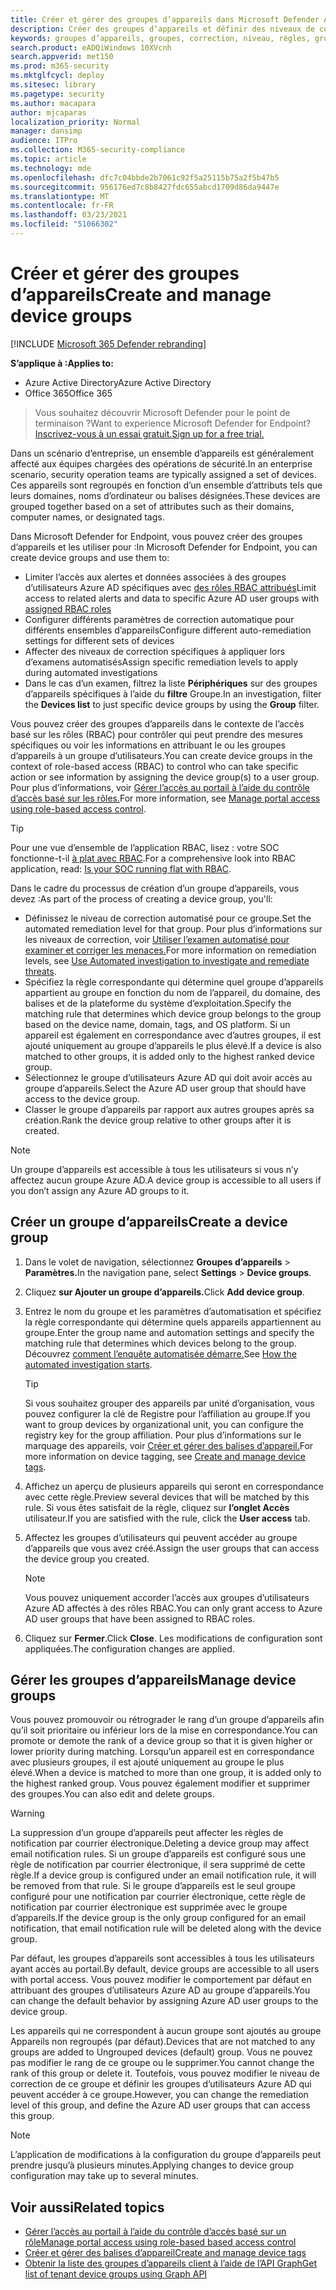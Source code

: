 ```yaml
---
title: Créer et gérer des groupes d’appareils dans Microsoft Defender ATP
description: Créer des groupes d’appareils et définir des niveaux de correction automatisés sur ces derniers en confint les règles qui s’appliquent au groupe
keywords: groupes d’appareils, groupes, correction, niveau, règles, groupe aad, rôle, attribuer, classement
search.product: eADQiWindows 10XVcnh
search.appverid: met150
ms.prod: m365-security
ms.mktglfcycl: deploy
ms.sitesec: library
ms.pagetype: security
ms.author: macapara
author: mjcaparas
localization_priority: Normal
manager: dansimp
audience: ITPro
ms.collection: M365-security-compliance
ms.topic: article
ms.technology: mde
ms.openlocfilehash: dfc7c04bbde2b7061c92f5a25115b75a2f5b47b5
ms.sourcegitcommit: 956176ed7c8b8427fdc655abcd1709d86da9447e
ms.translationtype: MT
ms.contentlocale: fr-FR
ms.lasthandoff: 03/23/2021
ms.locfileid: "51066302"
---
```

# <a name="create-and-manage-device-groups"></a><span data-ttu-id="477ab-104">Créer et gérer des groupes d’appareils</span><span class="sxs-lookup"><span data-stu-id="477ab-104">Create and manage device groups</span></span>

[!INCLUDE [Microsoft 365 Defender rebranding](../../includes/microsoft-defender.md)]


<span data-ttu-id="477ab-105">**S’applique à :**</span><span class="sxs-lookup"><span data-stu-id="477ab-105">**Applies to:**</span></span>
- <span data-ttu-id="477ab-106">Azure Active Directory</span><span class="sxs-lookup"><span data-stu-id="477ab-106">Azure Active Directory</span></span>
- <span data-ttu-id="477ab-107">Office 365</span><span class="sxs-lookup"><span data-stu-id="477ab-107">Office 365</span></span>

> <span data-ttu-id="477ab-108">Vous souhaitez découvrir Microsoft Defender pour le point de terminaison ?</span><span class="sxs-lookup"><span data-stu-id="477ab-108">Want to experience Microsoft Defender for Endpoint?</span></span> [<span data-ttu-id="477ab-109">Inscrivez-vous à un essai gratuit.</span><span class="sxs-lookup"><span data-stu-id="477ab-109">Sign up for a free trial.</span></span>](https://www.microsoft.com/microsoft-365/windows/microsoft-defender-atp?ocid=docs-wdatp-exposedapis-abovefoldlink)


<span data-ttu-id="477ab-110">Dans un scénario d’entreprise, un ensemble d’appareils est généralement affecté aux équipes chargées des opérations de sécurité.</span><span class="sxs-lookup"><span data-stu-id="477ab-110">In an enterprise scenario, security operation teams are typically assigned a set of devices.</span></span> <span data-ttu-id="477ab-111">Ces appareils sont regroupés en fonction d’un ensemble d’attributs tels que leurs domaines, noms d’ordinateur ou balises désignées.</span><span class="sxs-lookup"><span data-stu-id="477ab-111">These devices are grouped together based on a set of attributes such as their domains, computer names, or designated tags.</span></span>

<span data-ttu-id="477ab-112">Dans Microsoft Defender for Endpoint, vous pouvez créer des groupes d’appareils et les utiliser pour :</span><span class="sxs-lookup"><span data-stu-id="477ab-112">In Microsoft Defender for Endpoint, you can create device groups and use them to:</span></span>
- <span data-ttu-id="477ab-113">Limiter l’accès aux alertes et données associées à des groupes d’utilisateurs Azure AD spécifiques avec [des rôles RBAC attribués](rbac.md)</span><span class="sxs-lookup"><span data-stu-id="477ab-113">Limit access to related alerts and data to specific Azure AD user groups with [assigned RBAC roles](rbac.md)</span></span> 
- <span data-ttu-id="477ab-114">Configurer différents paramètres de correction automatique pour différents ensembles d’appareils</span><span class="sxs-lookup"><span data-stu-id="477ab-114">Configure different auto-remediation settings for different sets of devices</span></span>
- <span data-ttu-id="477ab-115">Affecter des niveaux de correction spécifiques à appliquer lors d’examens automatisés</span><span class="sxs-lookup"><span data-stu-id="477ab-115">Assign specific remediation levels to apply during automated investigations</span></span>
- <span data-ttu-id="477ab-116">Dans le cas d’un examen, filtrez la liste **Périphériques** sur des groupes d’appareils spécifiques à l’aide du **filtre** Groupe.</span><span class="sxs-lookup"><span data-stu-id="477ab-116">In an investigation, filter the **Devices list** to just specific device groups by using the **Group** filter.</span></span>

<span data-ttu-id="477ab-117">Vous pouvez créer des groupes d’appareils dans le contexte de l’accès basé sur les rôles (RBAC) pour contrôler qui peut prendre des mesures spécifiques ou voir les informations en attribuant le ou les groupes d’appareils à un groupe d’utilisateurs.</span><span class="sxs-lookup"><span data-stu-id="477ab-117">You can create device groups in the context of role-based access (RBAC) to control who can take specific action or see information by assigning the device group(s) to a user group.</span></span> <span data-ttu-id="477ab-118">Pour plus d’informations, voir [Gérer l’accès au portail à l’aide du contrôle d’accès basé sur les rôles.](rbac.md)</span><span class="sxs-lookup"><span data-stu-id="477ab-118">For more information, see [Manage portal access using role-based access control](rbac.md).</span></span>

>[!TIP]
> <span data-ttu-id="477ab-119">Pour une vue d’ensemble de l’application RBAC, lisez : votre SOC fonctionne-t-il [à plat avec RBAC](https://techcommunity.microsoft.com/t5/Windows-Defender-ATP/Is-your-SOC-running-flat-with-limited-RBAC/ba-p/320015).</span><span class="sxs-lookup"><span data-stu-id="477ab-119">For a comprehensive look into RBAC application, read: [Is your SOC running flat with RBAC](https://techcommunity.microsoft.com/t5/Windows-Defender-ATP/Is-your-SOC-running-flat-with-limited-RBAC/ba-p/320015).</span></span>

<span data-ttu-id="477ab-120">Dans le cadre du processus de création d’un groupe d’appareils, vous devez :</span><span class="sxs-lookup"><span data-stu-id="477ab-120">As part of the process of creating a device group, you'll:</span></span>
- <span data-ttu-id="477ab-121">Définissez le niveau de correction automatisé pour ce groupe.</span><span class="sxs-lookup"><span data-stu-id="477ab-121">Set the automated remediation level for that group.</span></span> <span data-ttu-id="477ab-122">Pour plus d’informations sur les niveaux de correction, voir [Utiliser l’examen automatisé pour examiner et corriger les menaces.](automated-investigations.md)</span><span class="sxs-lookup"><span data-stu-id="477ab-122">For more information on remediation levels, see [Use Automated investigation to investigate and remediate threats](automated-investigations.md).</span></span>
- <span data-ttu-id="477ab-123">Spécifiez la règle correspondante qui détermine quel groupe d’appareils appartient au groupe en fonction du nom de l’appareil, du domaine, des balises et de la plateforme du système d’exploitation.</span><span class="sxs-lookup"><span data-stu-id="477ab-123">Specify the matching rule that determines which device group belongs to the group based on the device name, domain, tags, and OS platform.</span></span> <span data-ttu-id="477ab-124">Si un appareil est également en correspondance avec d’autres groupes, il est ajouté uniquement au groupe d’appareils le plus élevé.</span><span class="sxs-lookup"><span data-stu-id="477ab-124">If a device is also matched to other groups, it is added only to the highest ranked device group.</span></span>
- <span data-ttu-id="477ab-125">Sélectionnez le groupe d’utilisateurs Azure AD qui doit avoir accès au groupe d’appareils.</span><span class="sxs-lookup"><span data-stu-id="477ab-125">Select the Azure AD user group that should have access to the device group.</span></span>
- <span data-ttu-id="477ab-126">Classer le groupe d’appareils par rapport aux autres groupes après sa création.</span><span class="sxs-lookup"><span data-stu-id="477ab-126">Rank the device group relative to other groups after it is created.</span></span>

>[!NOTE]
><span data-ttu-id="477ab-127">Un groupe d’appareils est accessible à tous les utilisateurs si vous n’y affectez aucun groupe Azure AD.</span><span class="sxs-lookup"><span data-stu-id="477ab-127">A device group is accessible to all users if you don’t assign any Azure AD groups to it.</span></span>

## <a name="create-a-device-group"></a><span data-ttu-id="477ab-128">Créer un groupe d’appareils</span><span class="sxs-lookup"><span data-stu-id="477ab-128">Create a device group</span></span>

1. <span data-ttu-id="477ab-129">Dans le volet de navigation, sélectionnez **Groupes d’appareils**  >  **Paramètres.**</span><span class="sxs-lookup"><span data-stu-id="477ab-129">In the navigation pane, select **Settings** > **Device groups**.</span></span>

2. <span data-ttu-id="477ab-130">Cliquez **sur Ajouter un groupe d’appareils.**</span><span class="sxs-lookup"><span data-stu-id="477ab-130">Click **Add device group**.</span></span>

3. <span data-ttu-id="477ab-131">Entrez le nom du groupe et les paramètres d’automatisation et spécifiez la règle correspondante qui détermine quels appareils appartiennent au groupe.</span><span class="sxs-lookup"><span data-stu-id="477ab-131">Enter the group name and automation settings and specify the matching rule that determines which devices belong to the group.</span></span> <span data-ttu-id="477ab-132">Découvrez [comment l’enquête automatisée démarre.](automated-investigations.md#how-the-automated-investigation-starts)</span><span class="sxs-lookup"><span data-stu-id="477ab-132">See [How the automated investigation starts](automated-investigations.md#how-the-automated-investigation-starts).</span></span>

    >[!TIP]
    ><span data-ttu-id="477ab-133">Si vous souhaitez grouper des appareils par unité d’organisation, vous pouvez configurer la clé de Registre pour l’affiliation au groupe.</span><span class="sxs-lookup"><span data-stu-id="477ab-133">If you want to group devices by organizational unit, you can configure the registry key for the group affiliation.</span></span> <span data-ttu-id="477ab-134">Pour plus d’informations sur le marquage des appareils, voir [Créer et gérer des balises d’appareil.](machine-tags.md)</span><span class="sxs-lookup"><span data-stu-id="477ab-134">For more information on device tagging, see [Create and manage device tags](machine-tags.md).</span></span>

4. <span data-ttu-id="477ab-135">Affichez un aperçu de plusieurs appareils qui seront en correspondance avec cette règle.</span><span class="sxs-lookup"><span data-stu-id="477ab-135">Preview several devices that will be matched by this rule.</span></span> <span data-ttu-id="477ab-136">Si vous êtes satisfait de la règle, cliquez sur **l’onglet Accès** utilisateur.</span><span class="sxs-lookup"><span data-stu-id="477ab-136">If you are satisfied with the rule, click the **User access** tab.</span></span>

5. <span data-ttu-id="477ab-137">Affectez les groupes d’utilisateurs qui peuvent accéder au groupe d’appareils que vous avez créé.</span><span class="sxs-lookup"><span data-stu-id="477ab-137">Assign the user groups that can access the device group you created.</span></span>

    >[!NOTE]
    ><span data-ttu-id="477ab-138">Vous pouvez uniquement accorder l’accès aux groupes d’utilisateurs Azure AD affectés à des rôles RBAC.</span><span class="sxs-lookup"><span data-stu-id="477ab-138">You can only grant access to Azure AD user groups that have been assigned to RBAC roles.</span></span>

6. <span data-ttu-id="477ab-139">Cliquez sur **Fermer**.</span><span class="sxs-lookup"><span data-stu-id="477ab-139">Click **Close**.</span></span> <span data-ttu-id="477ab-140">Les modifications de configuration sont appliquées.</span><span class="sxs-lookup"><span data-stu-id="477ab-140">The configuration changes are applied.</span></span>

## <a name="manage-device-groups"></a><span data-ttu-id="477ab-141">Gérer les groupes d’appareils</span><span class="sxs-lookup"><span data-stu-id="477ab-141">Manage device groups</span></span>

<span data-ttu-id="477ab-142">Vous pouvez promouvoir ou rétrograder le rang d’un groupe d’appareils afin qu’il soit prioritaire ou inférieur lors de la mise en correspondance.</span><span class="sxs-lookup"><span data-stu-id="477ab-142">You can promote or demote the rank of a device group so that it is given higher or lower priority during matching.</span></span> <span data-ttu-id="477ab-143">Lorsqu’un appareil est en correspondance avec plusieurs groupes, il est ajouté uniquement au groupe le plus élevé.</span><span class="sxs-lookup"><span data-stu-id="477ab-143">When a device is matched to more than one group, it is added only to the highest ranked group.</span></span> <span data-ttu-id="477ab-144">Vous pouvez également modifier et supprimer des groupes.</span><span class="sxs-lookup"><span data-stu-id="477ab-144">You can also edit and delete groups.</span></span>

>[!WARNING]
><span data-ttu-id="477ab-145">La suppression d’un groupe d’appareils peut affecter les règles de notification par courrier électronique.</span><span class="sxs-lookup"><span data-stu-id="477ab-145">Deleting a device group may affect email notification rules.</span></span> <span data-ttu-id="477ab-146">Si un groupe d’appareils est configuré sous une règle de notification par courrier électronique, il sera supprimé de cette règle.</span><span class="sxs-lookup"><span data-stu-id="477ab-146">If a device group is configured under an email notification rule, it will be removed from that rule.</span></span> <span data-ttu-id="477ab-147">Si le groupe d’appareils est le seul groupe configuré pour une notification par courrier électronique, cette règle de notification par courrier électronique est supprimée avec le groupe d’appareils.</span><span class="sxs-lookup"><span data-stu-id="477ab-147">If the device group is the only group configured for an email notification, that email notification rule will be deleted along with the device group.</span></span>

<span data-ttu-id="477ab-148">Par défaut, les groupes d’appareils sont accessibles à tous les utilisateurs ayant accès au portail.</span><span class="sxs-lookup"><span data-stu-id="477ab-148">By default, device groups are accessible to all users with portal access.</span></span> <span data-ttu-id="477ab-149">Vous pouvez modifier le comportement par défaut en attribuant des groupes d’utilisateurs Azure AD au groupe d’appareils.</span><span class="sxs-lookup"><span data-stu-id="477ab-149">You can change the default behavior by assigning Azure AD user groups to the device group.</span></span>

<span data-ttu-id="477ab-150">Les appareils qui ne correspondent à aucun groupe sont ajoutés au groupe Appareils non regroupés (par défaut).</span><span class="sxs-lookup"><span data-stu-id="477ab-150">Devices that are not matched to any groups are added to Ungrouped devices (default) group.</span></span> <span data-ttu-id="477ab-151">Vous ne pouvez pas modifier le rang de ce groupe ou le supprimer.</span><span class="sxs-lookup"><span data-stu-id="477ab-151">You cannot change the rank of this group or delete it.</span></span> <span data-ttu-id="477ab-152">Toutefois, vous pouvez modifier le niveau de correction de ce groupe et définir les groupes d’utilisateurs Azure AD qui peuvent accéder à ce groupe.</span><span class="sxs-lookup"><span data-stu-id="477ab-152">However, you can change the remediation level of this group, and define the Azure AD user groups that can access this group.</span></span>

>[!NOTE]
> <span data-ttu-id="477ab-153">L’application de modifications à la configuration du groupe d’appareils peut prendre jusqu’à plusieurs minutes.</span><span class="sxs-lookup"><span data-stu-id="477ab-153">Applying changes to device group configuration may take up to several minutes.</span></span>

## <a name="related-topics"></a><span data-ttu-id="477ab-154">Voir aussi</span><span class="sxs-lookup"><span data-stu-id="477ab-154">Related topics</span></span>

- [<span data-ttu-id="477ab-155">Gérer l’accès au portail à l’aide du contrôle d’accès basé sur un rôle</span><span class="sxs-lookup"><span data-stu-id="477ab-155">Manage portal access using role-based based access control</span></span>](rbac.md)
- [<span data-ttu-id="477ab-156">Créer et gérer des balises d’appareil</span><span class="sxs-lookup"><span data-stu-id="477ab-156">Create and manage device tags</span></span>](machine-tags.md)
- [<span data-ttu-id="477ab-157">Obtenir la liste des groupes d’appareils client à l’aide de l’API Graph</span><span class="sxs-lookup"><span data-stu-id="477ab-157">Get list of tenant device groups using Graph API</span></span>](https://docs.microsoft.com/graph/api/device-list-memberof)
